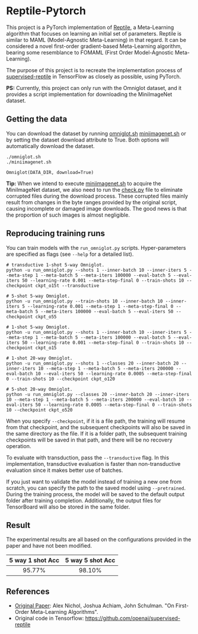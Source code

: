# Reptile-Pytorch
This project is a PyTorch implementation of [Reptile](https://arxiv.org/abs/1803.02999), a Meta-Learning algorithm that focuses on learning an initial set of parameters. Reptile is similar to MAML (Model-Agnostic Meta-Learning) in that regard. It can be considered a novel first-order gradient-based Meta-Learning algorithm, bearing some resemblance to FOMAML (First Order Model-Agnostic Meta-Learning).

The purpose of this project is to recreate the implementation process of [supervised-reptile](https://github.com/openai/supervised-reptile) in TensorFlow as closely as possible, using PyTorch.

**PS:** Currently, this project can only run with the Omniglot dataset, and it provides a script implementation for downloading the MiniImageNet dataset.
## Getting the data

You can download the dataset by running [omniglot.sh](omniglot.sh) [miniimagenet.sh](miniimagenet.sh) or by setting the dataset download attribute to True. Both options will automatically download the dataset.
```shell
./omniglot.sh 
./miniimagenet.sh
```

```
Omniglot(DATA_DIR, download=True)
```
**Tip:** When we intend to execute [miniimagenet.sh](miniimagenet.sh) to acquire the MiniImageNet dataset, we also need to run the [check.py](check.py) file to eliminate corrupted files during the download process. These corrupted files mainly result from changes in the byte ranges provided by the original script, causing incomplete or damaged image downloads. The good news is that the proportion of such images is almost negligible.
## Reproducing training runs

You can train models with the `run_omniglot.py` scripts. Hyper-parameters are specified as flags (see `--help` for a detailed list).

```shell
# transductive 1-shot 5-way Omniglot.
python -u run_omniglot.py --shots 1 --inner-batch 10 --inner-iters 5 --meta-step 1 --meta-batch 5 --meta-iters 100000 --eval-batch 5 --eval-iters 50 --learning-rate 0.001 --meta-step-final 0 --train-shots 10 --checkpoint ckpt_o15t --transductive

# 5-shot 5-way Omniglot.
python -u run_omniglot.py --train-shots 10 --inner-batch 10 --inner-iters 5 --learning-rate 0.001 --meta-step 1 --meta-step-final 0 --meta-batch 5 --meta-iters 100000 --eval-batch 5 --eval-iters 50 --checkpoint ckpt_o55

# 1-shot 5-way Omniglot.
python -u run_omniglot.py --shots 1 --inner-batch 10 --inner-iters 5 --meta-step 1 --meta-batch 5 --meta-iters 100000 --eval-batch 5 --eval-iters 50 --learning-rate 0.001 --meta-step-final 0 --train-shots 10 --checkpoint ckpt_o15

# 1-shot 20-way Omniglot.
python -u run_omniglot.py --shots 1 --classes 20 --inner-batch 20 --inner-iters 10 --meta-step 1 --meta-batch 5 --meta-iters 200000 --eval-batch 10 --eval-iters 50 --learning-rate 0.0005 --meta-step-final 0 --train-shots 10 --checkpoint ckpt_o120

# 5-shot 20-way Omniglot.
python -u run_omniglot.py --classes 20 --inner-batch 20 --inner-iters 10 --meta-step 1 --meta-batch 5 --meta-iters 200000 --eval-batch 10 --eval-iters 50 --learning-rate 0.0005 --meta-step-final 0 --train-shots 10 --checkpoint ckpt_o520
```

When you specify `--checkpoint`, if it is a file path, the training will resume from that checkpoint, and the subsequent checkpoints will also be saved in the same directory as the file. If it is a folder path, the subsequent training checkpoints will be saved in that path, and there will be no recovery operation.

To evaluate with transduction, pass the `--transductive` flag. In this implementation, transductive evaluation is faster than non-transductive evaluation since it makes better use of batches.

If you just want to validate the model instead of training a new one from scratch, you can specify the path to the saved model using `--pretrained`. During the training process, the model will be saved to the default output folder after training completion. Additionally, the output files for TensorBoard will also be stored in the same folder.

## Result

The experimental results are all based on the configurations provided in the paper and have not been modified.

| 5 way 1 shot Acc | 5 way 5 shot Acc |
|:----------------:|:----------------:|
|      95.77%      |      98.10%      |

## References

- [Original Paper](https://arxiv.org/abs/1803.02999): Alex Nichol, Joshua Achiam, John Schulman. "On First-Order Meta-Learning Algorithms".
- Original code in Tensorflow: https://github.com/openai/supervised-reptile
